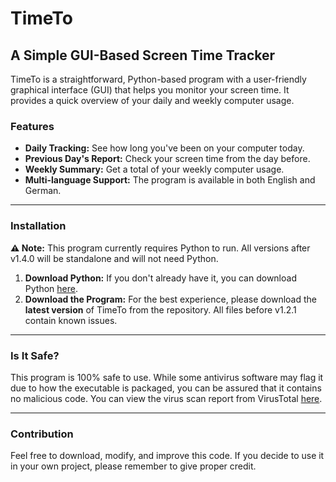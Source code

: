 # TimeTo
## A Simple GUI-Based Screen Time Tracker

TimeTo is a straightforward, Python-based program with a user-friendly graphical interface (GUI) that helps you monitor your screen time. It provides a quick overview of your daily and weekly computer usage.

### Features
- **Daily Tracking:** See how long you've been on your computer today.
- **Previous Day's Report:** Check your screen time from the day before.
- **Weekly Summary:** Get a total of your weekly computer usage.
- **Multi-language Support:** The program is available in both English and German.

---

### Installation

**⚠️ Note:** This program currently requires Python to run. All versions after v1.4.0 will be standalone and will not need Python.

1.  **Download Python:** If you don't already have it, you can download Python [here](https://www.python.org/downloads/).
2.  **Download the Program:** For the best experience, please download the **latest version** of TimeTo from the repository. All files before v1.2.1 contain known issues.

---

### Is It Safe?

This program is 100% safe to use. While some antivirus software may flag it due to how the executable is packaged, you can be assured that it contains no malicious code. You can view the virus scan report from VirusTotal [here](https://www.virustotal.com/gui/file/814d7d55678f3153bb7ffa824bb1e171f316f5b5b10e40c06ea7be5de724e18e?nocache=1).

---

### Contribution

Feel free to download, modify, and improve this code. If you decide to use it in your own project, please remember to give proper credit.
